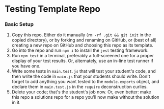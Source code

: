 # Testing Template Repo

### Basic Setup

1. Copy this repo. Either do it manually (`rm -rf .git && git init` in the copied directory), or by forking and renaming on GitHub, or (best of all) creating a new repo on GitHub and choosing this repo as its template.
2. Go into the repo and run `npm i` to install the `jest` testing framework.
3. Run `npm test` in a terminal, preferably a full-screened one for a proper display of your test results. Or, alternately, use an in-line test runner if you have one.
4. Write some tests in `main.test.js` that will test your student's code, and then write the code in `main.js` that your students should write. Don't forget to add anything you want tested to the `module.exports` object, and declare them in `main.test.js` in the `require` deconstruction curlies.
5. Delete your code; that's the student's job now. Or, even better: make this repo a solutions repo for a repo you'll now make without the solution in it.